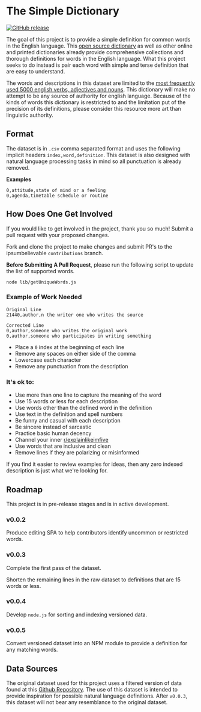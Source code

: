 # The Simple Dictionary

[![GitHub release](https://img.shields.io/badge/release-v0.0.1-blue.svg)](https://github.com/ipsumbelievable/simple-dictionary/releases/)

The goal of this project is to provide a simple definition for common words in the English language. This [open source dictionary](http://www.mso.anu.edu.au/~ralph/OPTED/) as well as other online and printed dictionaries already provide comprehensive collections and thorough definitions for words in the English language. What this project seeks to do instead is pair each word with simple and terse definition that are easy to understand.

The words and descriptions in this dataset are limited to the [most frequently used 5000 english verbs, adjectives and nouns](https://www.wordfrequency.info/free.asp?s=y). This dictionary will make no attempt to be any source of authority for english language. Because of the kinds of words this dictionary is restricted to and the limitation put of the precision of its definitions, please consider this resource more art than linguistic authority.

## Format

The dataset is in `.csv` comma separated format and uses the following implicit headers `index,word,definition`. This dataset is also designed with natural language processing tasks in mind so all punctuation is already removed.

**Examples**

```
0,attitude,state of mind or a feeling
0,agenda,timetable schedule or routine
```

## How Does One Get Involved

If you would like to get involved in the project, thank you so much! Submit a pull request with your proposed changes.

Fork and clone the project to make changes and submit PR's to the ipsumbelievable `contributions` branch.

**Before Submitting A Pull Request**, please run the following script to update the list of supported words. 
```
node lib/getUniqueWords.js
```

### Example of Work Needed

```
Original Line
21440,author,n the writer one who writes the source

Corrected Line
0,author,someone who writes the original work
0,author,someone who participates in writing something
```

- Place a `0` index at the beginning of each line
- Remove any spaces on either side of the comma
- Lowercase each character
- Remove any punctuation from the description

### It's ok to:

- Use more than one line to capture the meaning of the word
- Use 15 words or less for each description
- Use words other than the defined word in the definition
- Use text in the definition and spell numbers
- Be funny and casual with each description
- Be sincere instead of sarcastic
- Practice basic human decency
- Channel your inner [r/explainlikeimfive](https://www.reddit.com/r/explainlikeimfive)
- Use words that are inclusive and clean
- Remove lines if they are polarizing or misinformed

If you find it easier to review examples for ideas, then any zero indexed description is just what we're looking for.

## Roadmap

This project is in pre-release stages and is in active development.

### v0.0.2

Produce editing SPA to help contributors identify uncommon or restricted words.

### v0.0.3

Complete the first pass of the dataset.

Shorten the remaining lines in the raw dataset to definitions that are 15 words or less.

### v0.0.4

Develop `node.js` for sorting and indexing versioned data.

### v0.0.5

Convert versioned dataset into an NPM module to provide a definition for any matching words.

## Data Sources

The original dataset used for this project uses a filtered version of data found at this [Github Repository](https://github.com/mattbierner/urban-dictionary-entry-collector). The use of this dataset is intended to provide inspiration for possible natural language definitions. After `v0.0.3`, this dataset will not bear any resemblance to the original dataset.

